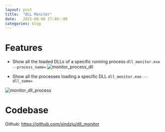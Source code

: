 ```yaml
---
layout: post
title:  "DLL Monitor"
date:   2021-08-08 17:40::00
categories: blog
---
```


# Features
* Show all the loaded DLLs of a specific running process
  ```dll_monitor.exe --process_name=```
  <img src="https://github.com/xindzju/dll_monitor/blob/main/assets/monitor_process_dll.png" alt="monitor_process_dll"/>

* Show all the processes loading a specific DLL
```dll_monitor.exe --dll_name=```
<img src="https://github.com/xindzju/dll_monitor/blob/main/assets/monitor_dll_process.png" alt="monitor_dll_process"/>

# Codebase
  Github: https://github.com/xindzju/dll_monitor

